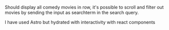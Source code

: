 Should display all comedy movies in row, it's possible to scroll and filter out movies by sending the input as searchterm in the search query.

I have used Astro but hydrated with interactivity with react components
